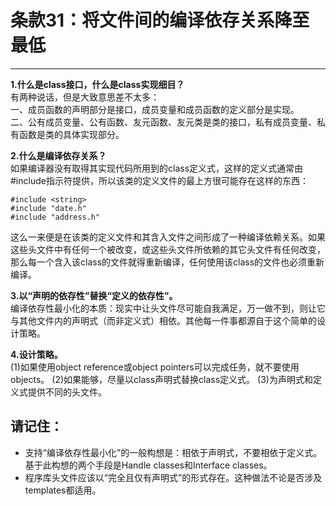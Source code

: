 # 条款31：将文件间的编译依存关系降至最低
--------------------

**1.什么是class接口，什么是class实现细目？**<br>
有两种说话，但是大致意思差不太多：<br>
一、成员函数的声明部分是接口，成员变量和成员函数的定义部分是实现。<br>
二、公有成员变量、公有函数、友元函数、友元类是类的接口，私有成员变量、私有函数是类的具体实现部分。

**2.什么是编译依存关系？**<br>
如果编译器没有取得其实现代码所用到的class定义式，这样的定义式通常由#include指示符提供，所以该类的定义文件的最上方很可能存在这样的东西：
```
#include <string>
#include "date.h"
#include "address.h"
```
这么一来便是在该类的定义文件和其含入文件之间形成了一种编译依赖关系。如果这些头文件中有任何一个被改变，或这些头文件所依赖的其它头文件有任何改变，那么每一个含入该class的文件就得重新编译，任何使用该class的文件也必须重新编译。

**3.以“声明的依存性”替换“定义的依存性”。**<br>
编译依存性最小化的本质：现实中让头文件尽可能自我满足，万一做不到，则让它与其他文件内的声明式（而非定义式）相依。其他每一件事都源自于这个简单的设计策略。

**4.设计策略。**<br>
(1)如果使用object reference或object pointers可以完成任务，就不要使用objects。
(2)如果能够，尽量以class声明式替换class定义式。
(3)为声明式和定义式提供不同的头文件。

## 请记住：
* 支持“编译依存性最小化”的一般构想是：相依于声明式，不要相依于定义式。基于此构想的两个手段是Handle classes和Interface classes。
* 程序库头文件应该以“完全且仅有声明式”的形式存在。这种做法不论是否涉及templates都适用。
